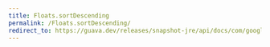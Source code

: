 ```yaml
---
title: Floats.sortDescending
permalink: /Floats.sortDescending/
redirect_to: https://guava.dev/releases/snapshot-jre/api/docs/com/google/common/primitives/Floats.html#sortDescending-float:A-
---
```

